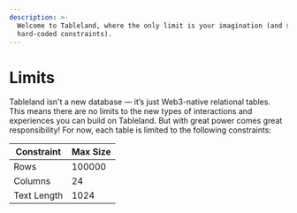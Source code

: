 ```yaml
---
description: >-
  Welcome to Tableland, where the only limit is your imagination (and some
  hard-coded constraints).
---
```


# Limits

Tableland isn't a new database — it’s just Web3-native relational tables. This means there are no limits to the new types of interactions and experiences you can build on Tableland. But with great power comes great responsibility! For now, each table is limited to the following constraints:

<table><thead><tr><th>Constraint</th><th data-type="number">Max Size</th></tr></thead><tbody><tr><td>Rows</td><td>100000</td></tr><tr><td>Columns</td><td>24</td></tr><tr><td>Text Length</td><td>1024</td></tr></tbody></table>
